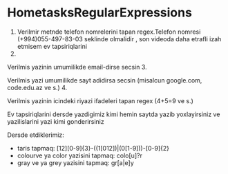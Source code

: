 # HometasksRegularExpressions

1. Verilmir metnde telefon nomrelerini tapan regex.Telefon nomresi (+994)055-497-83-03 seklinde olmalidir , son videoda daha etrafli izah etmisem ev tapsiriqlarini
2. 

Verilmis yazinin umumilikde email-dirse secsin
3. 

Verilmis yazi umumilikde sayt adidirsa secsin (misalcun google.com, code.edu.az ve s.)
4.

Verilmis yazinin icindeki riyazi ifadeleri tapan regex (4+5=9 ve s.)


Ev tapsiriqlarini dersde yazdigimiz kimi hemin saytda yazib yoxlayirsiniz ve yazilislarini yazi kimi gonderirsiniz



Dersde etdiklerimiz:
 - taris tapmaq: [12][0-9]{3}-((1[012])|(0[1-9]))-[0-9]{2}
 - colourve ya color yazisini tapmaq: colo[u]?r
 - gray ve ya grey yazisini tapmaq: gr[a|e]y
